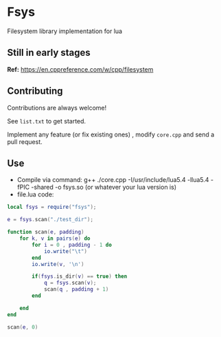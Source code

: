
# Fsys

Filesystem library implementation for lua

## Still in early stages

**Ref:** https://en.cppreference.com/w/cpp/filesystem




## Contributing

Contributions are always welcome!

See `list.txt` to get started.

Implement any feature (or fix existing ones) , modify `core.cpp` and send a pull request.


## Use

- Compile via command:  g++ ./core.cpp -I/usr/include/lua5.4 -llua5.4 -fPIC -shared -o fsys.so (or whatever your lua version is)
- file.lua code:

```lua
local fsys = require("fsys");

e = fsys.scan("./test_dir"); 

function scan(e, padding)
    for k, v in pairs(e) do 
        for i = 0 , padding - 1 do 
            io.write("\t")
        end
        io.write(v, '\n')

        if(fsys.is_dir(v) == true) then
            q = fsys.scan(v); 
            scan(q , padding + 1)    
        end

    end
end

scan(e, 0)
```
